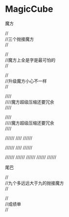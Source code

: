 # MagicCube
魔方

//</br>
//三个抛接魔方</br>
//</br>

//</br>
//魔方上全是字是最可怕的</br>
//</br>

//</br>
//升级魔方小心不一样</br>
//</br>

////</br>
////魔方超级压缩还要冗余</br>
////</br>

////</br>
////魔方超级压缩还要冗余</br>
////</br>

//////
////
//////

//////
////
//////



//////
//////
//////
//////
//////


尾巴

//</br>
//九个多远远大于九的抛接魔方</br>
//</br>

//</br>
//成绩单</br>
//</br>


